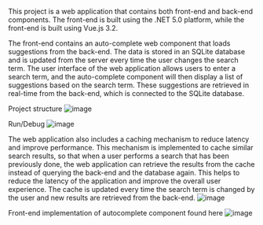 
This project is a web application that contains both front-end and back-end components. 
The front-end is built using the .NET 5.0 platform, while the front-end is built using Vue.js 3.2. 

The front-end contains an auto-complete web component that loads suggestions from the back-end. 
The data is stored in an SQLite database and is updated from the server every time the user changes the search term. 
The user interface of the web application allows users to enter a search term, 
and the auto-complete component will then display a list of suggestions based on the search term. 
These suggestions are retrieved in real-time from the back-end, which is connected to the SQLite database. 

Project structure
![image](https://user-images.githubusercontent.com/16181086/214821354-44369d5c-0ac5-4d4a-8e76-82982d3bc038.png)

Run/Debug
![image](https://user-images.githubusercontent.com/16181086/214823047-af7dc231-7761-49ef-a2fd-31e108b48304.png)



The web application also includes a caching mechanism to reduce latency and improve performance. This mechanism is implemented to cache similar search results, so that when a user performs a search that has been previously done, the web application can retrieve the results from the cache instead of querying the back-end and the database again. This helps to reduce the latency of the application and improve the overall user experience. The cache is updated every time the search term is changed by the user and new results are retrieved from the back-end.
![image](https://user-images.githubusercontent.com/16181086/214825226-f88ecb42-f816-4c8e-ac80-87e4b8dec2d2.png)

Front-end
implementation of autocomplete component found here
![image](https://user-images.githubusercontent.com/16181086/214827873-525819bf-3a4a-48f4-8343-1dbf226fa8a2.png)

